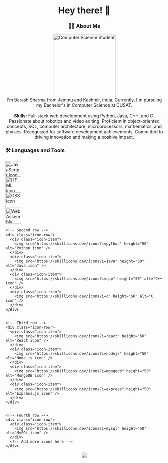 

<h1 align="center">Hey there! 👋</h1>

<h3 align="center">👩‍💻 About Me</h3>

<p align="center">
  <img src="https://i.imgur.com/n9vZucl.jpg" height="200" alt="Computer Science Student" /><br>
  I'm Barash Sharma from Jammu and Kashmir, India. Currently, I'm pursuing my Bachelor's in Computer Science at CUSAT.<br><br>
  <strong>Skills:</strong> Full-stack web development using Python, Java, C++, and C. Passionate about robotics and video editing. Proficient in object-oriented concepts, SQL, computer architecture, microprocessors, mathematics, and physics. Recognized for software development achievements. Committed to driving innovation and making a positive impact.
</p>

<h3 align="left">🛠 Languages and Tools</h3>

  <div class="matrix-container">
    <!-- First row -->
    <div class="icon-row">
      <div class="icon-item">
        <img src="https://skillicons.dev/icons?i=js" height="50" alt="JavaScript icon" />
      </div>
      <div class="icon-item">
        <img src="https://skillicons.dev/icons?i=html" height="50" alt="HTML icon" />
      </div>
      <div class="icon-item">
        <img src="https://skillicons.dev/icons?i=css" height="50" alt="CSS icon" />
      </div>
      <div class="icon-item">
        <img src="https://skillicons.dev/icons?i=wasm" height="50" alt="WebAssembly icon" />
      </div>
    </div>

    
    <!-- Second row -->
    <div class="icon-row">
      <div class="icon-item">
        <img src="https://skillicons.dev/icons?i=python" height="50" alt="Python icon" />
      </div>
      <div class="icon-item">
        <img src="https://skillicons.dev/icons?i=java" height="50" alt="Java icon" />
      </div>
      <div class="icon-item">
        <img src="https://skillicons.dev/icons?i=cpp" height="50" alt="C++ icon" />
      </div>
      <div class="icon-item">
        <img src="https://skillicons.dev/icons?i=c" height="50" alt="C icon" />
      </div>
    </div>

    
    <!-- Third row -->
    <div class="icon-row">
      <div class="icon-item">
        <img src="https://skillicons.dev/icons?i=react" height="50" alt="React icon" />
      </div>
      <div class="icon-item">
        <img src="https://skillicons.dev/icons?i=nodejs" height="50" alt="Node.js icon" />
      </div>
      <div class="icon-item">
        <img src="https://skillicons.dev/icons?i=mongodb" height="50" alt="MongoDB icon" />
      </div>
      <div class="icon-item">
        <img src="https://skillicons.dev/icons?i=express" height="50" alt="Express.js icon" />
      </div>
    </div>

    
    <!-- Fourth row -->
    <div class="icon-row">
      <div class="icon-item">
        <img src="https://skillicons.dev/icons?i=mysql" height="50" alt="MySQL icon" />
      </div>
      <!-- Add more icons here -->
    </div>
  </div>

<div align="center">
  <img src="https://visitor-badge.laobi.icu/badge?page_id=barash1311.barash1311&" />
</div>
